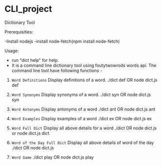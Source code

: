 # CLI_project
Dictionary Tool


Prerequisities:

-Install nodejs 
-install node-fetch(npm install node-fetch)


Usage:
 - run "dict help"  for help.
 - It is a command line dictionary tool using foutytwowrods words api.
 The command line tool have following functions -
 
 1. `Word Definitions`
	Display definitions of a word. 
  	./dict def <word> OR node dict.js def <word>
2. `Word Synonyms`
	Display synonyms of a word. 
	 ./dict syn <word> OR node dict.js syn <word>
3. `Word Antonyms`
	Display antonyms of a word
	 ./dict ant <word> OR node dict.js ant <word>
4. `Word Examples`
	Display examples of a word
	 ./dict ex <word> OR node dict.js ex <word>

5. `Word Full Dict`
	Display all above details for a word
	 ./dict <word> OR node dict.js <word> or node dict.js dict <word>

6. `Word of the Day Full Dict`
	Display all above details of word of the day
	 ./dict OR node dict.js

7. `Word Game`
	 ./dict play OR node dict.js play

